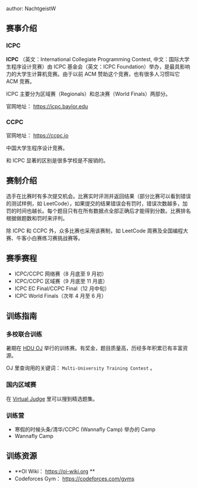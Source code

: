 author: NachtgeistW

## 赛事介绍

### ICPC

 **ICPC** （英文：International Collegiate Programming Contest, 中文：国际大学生程序设计竞赛）由 ICPC 基金会（英文：ICPC Foundation）举办，是最具影响力的大学生计算机竞赛。由于以前 ACM 赞助这个竞赛，也有很多人习惯叫它 ACM 竞赛。

ICPC 主要分为区域赛（Regionals）和总决赛（World Finals）两部分。

官网地址： <https://icpc.baylor.edu> 

### CCPC

官网地址： <https://ccpc.io> 

中国大学生程序设计竞赛。

和 ICPC 显著的区别是很多学校是不报销的。

## 赛制介绍

选手在比赛时有多次提交机会。比赛实时评测并返回结果（部分比赛可以看到错误的测试样例，如 LeetCode），如果提交的结果错误会有罚时，错误次数越多，加罚的时间也越长。每个题目只有在所有数据点全部正确后才能得到分数。比赛排名根据做题数和罚时来评判。

除 ICPC 和 CCPC 外，众多比赛也采用该赛制，如 LeetCode 周赛及全国编程大赛、牛客小白赛练习赛挑战赛等。

## 赛季赛程

-   ICPC/CCPC 网络赛（8 月底至 9 月初）
-   ICPC/CCPC 区域赛（9 月底至 11 月底）
-   ICPC EC Final/CCPC Final（12 月中旬）
-   ICPC World Finals（次年 4 月至 6 月）

## 训练指南

### 多校联合训练

暑期在 [HDU OJ](http://acm.hdu.edu.cn) 举行的训练赛。有奖金，题目质量高，历经多年积累已有丰富资源。

OJ 里查询用的关键词： `Multi-University Training Contest` 。

### 国内区域赛

在 [Virtual Judge](https://vjudge.net/) 里可以搜到精选题集。

### 训练营

-   寒假的时候头条/清华/CCPC (Wannafly Camp) 举办的 Camp
-   Wannafly Camp

## 训练资源

-    **OI Wiki： <https://oi-wiki.org> ** 
-   Codeforces Gym： <https://codeforces.com/gyms> 
